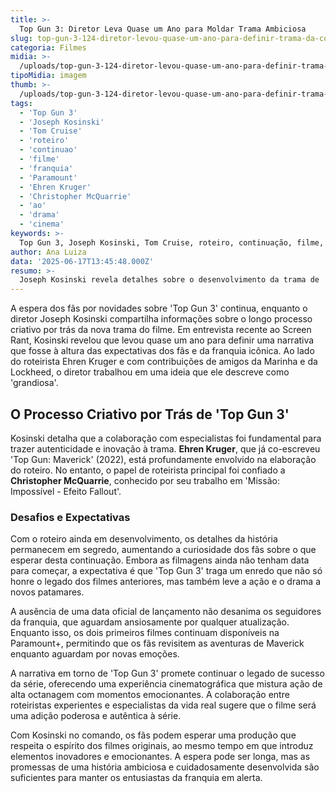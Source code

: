 ```yaml
---
title: >-
  Top Gun 3: Diretor Leva Quase um Ano para Moldar Trama Ambiciosa
slug: top-gun-3-124-diretor-levou-quase-um-ano-para-definir-trama-da-continuacao-8220-ideia-grandiosa-8221
categoria: Filmes
midia: >-
  /uploads/top-gun-3-124-diretor-levou-quase-um-ano-para-definir-trama-da-continuacao-8220-ideia-grandiosa-8221-thumb.jpg
tipoMidia: imagem
thumb: >-
  /uploads/top-gun-3-124-diretor-levou-quase-um-ano-para-definir-trama-da-continuacao-8220-ideia-grandiosa-8221-thumb.jpg
tags:
  - 'Top Gun 3'
  - 'Joseph Kosinski'
  - 'Tom Cruise'
  - 'roteiro'
  - 'continuao'
  - 'filme'
  - 'franquia'
  - 'Paramount'
  - 'Ehren Kruger'
  - 'Christopher McQuarrie'
  - 'ao'
  - 'drama'
  - 'cinema'
keywords: >-
  Top Gun 3, Joseph Kosinski, Tom Cruise, roteiro, continuação, filme, franquia, Paramount+, Ehren Kruger, Christopher McQuarrie, ação, drama, cinema
author: Ana Luiza
data: '2025-06-17T13:45:48.000Z'
resumo: >-
  Joseph Kosinski revela detalhes sobre o desenvolvimento da trama de 'Top Gun 3', que levou quase um ano para ser definida. A continuação ainda não tem data para início das filmagens, mas promete ser uma evolução significativa na franquia estrelada por Tom Cruise.
---
```


A espera dos fãs por novidades sobre 'Top Gun 3' continua, enquanto o diretor Joseph Kosinski compartilha informações sobre o longo processo criativo por trás da nova trama do filme. Em entrevista recente ao Screen Rant, Kosinski revelou que levou quase um ano para definir uma narrativa que fosse à altura das expectativas dos fãs e da franquia icônica. Ao lado do roteirista Ehren Kruger e com contribuições de amigos da Marinha e da Lockheed, o diretor trabalhou em uma ideia que ele descreve como 'grandiosa'.

## O Processo Criativo por Trás de 'Top Gun 3'
Kosinski detalha que a colaboração com especialistas foi fundamental para trazer autenticidade e inovação à trama. **Ehren Kruger**, que já co-escreveu 'Top Gun: Maverick' (2022), está profundamente envolvido na elaboração do roteiro. No entanto, o papel de roteirista principal foi confiado a **Christopher McQuarrie**, conhecido por seu trabalho em 'Missão: Impossível - Efeito Fallout'.

### Desafios e Expectativas
Com o roteiro ainda em desenvolvimento, os detalhes da história permanecem em segredo, aumentando a curiosidade dos fãs sobre o que esperar desta continuação. Embora as filmagens ainda não tenham data para começar, a expectativa é que 'Top Gun 3' traga um enredo que não só honre o legado dos filmes anteriores, mas também leve a ação e o drama a novos patamares.

A ausência de uma data oficial de lançamento não desanima os seguidores da franquia, que aguardam ansiosamente por qualquer atualização. Enquanto isso, os dois primeiros filmes continuam disponíveis na Paramount+, permitindo que os fãs revisitem as aventuras de Maverick enquanto aguardam por novas emoções.

A narrativa em torno de 'Top Gun 3' promete continuar o legado de sucesso da série, oferecendo uma experiência cinematográfica que mistura ação de alta octanagem com momentos emocionantes. A colaboração entre roteiristas experientes e especialistas da vida real sugere que o filme será uma adição poderosa e autêntica à série.

Com Kosinski no comando, os fãs podem esperar uma produção que respeita o espírito dos filmes originais, ao mesmo tempo em que introduz elementos inovadores e emocionantes. A espera pode ser longa, mas as promessas de uma história ambiciosa e cuidadosamente desenvolvida são suficientes para manter os entusiastas da franquia em alerta.